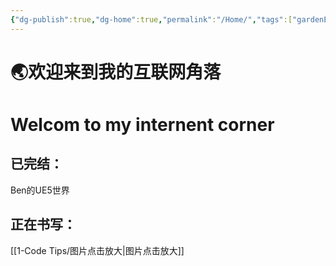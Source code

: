 ```yaml
---
{"dg-publish":true,"dg-home":true,"permalink":"/Home/","tags":["gardenEntry"],"dgPassFrontmatter":true}
---
```


# **🌏欢迎来到我的互联网角落**
# Welcom to my internent corner


## 已完结：
Ben的UE5世界


## 正在书写：
[[1-Code Tips/图片点击放大\|图片点击放大]]